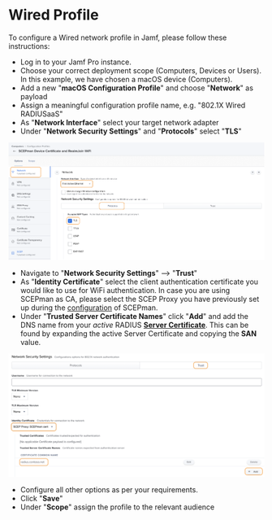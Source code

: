# Wired Profile

To configure a Wired network profile in Jamf, please follow these instructions:

* Log in to your Jamf Pro instance.
* Choose your correct deployment scope (Computers, Devices or Users). In this example, we have chosen a macOS device (Computers).
* Add a new "**macOS Configuration Profile**" and choose "**Network**" as payload
* Assign a meaningful configuration profile name, e.g. "802.1X Wired RADIUSaaS"
* As "**Network Interface**" select your target network adapter
* Under "**Network Security Settings**" and "**Protocols**" select "**TLS**"

![](<../../.gitbook/assets/image (78) (1).png>)

* Navigate to "**Network Security Settings**" --> "**Trust**"
* As "**Identity Certificate**" select the client authentication certificate you would like to use for WiFi authentication. In case you are using SCEPman as CA, please select the SCEP Proxy you have previously set up during the [configuration](https://docs.scepman.com/certificate-deployment/jamf/general) of SCEPman.
* Under "**Trusted Server Certificate Names**" click "**Add**" and add the DNS name from your _active_ RADIUS [**Server Certificate**](../../portal/settings/settings-server/certificates.md). This can be found by expanding the active Server Certificate and copying the **SAN** value.&#x20;

![](<../../.gitbook/assets/image (74) (1) (1).png>)

* Configure all other options as per your requirements.
* Click "**Save**"
* Under "**Scope**" assign the profile to the relevant audience
